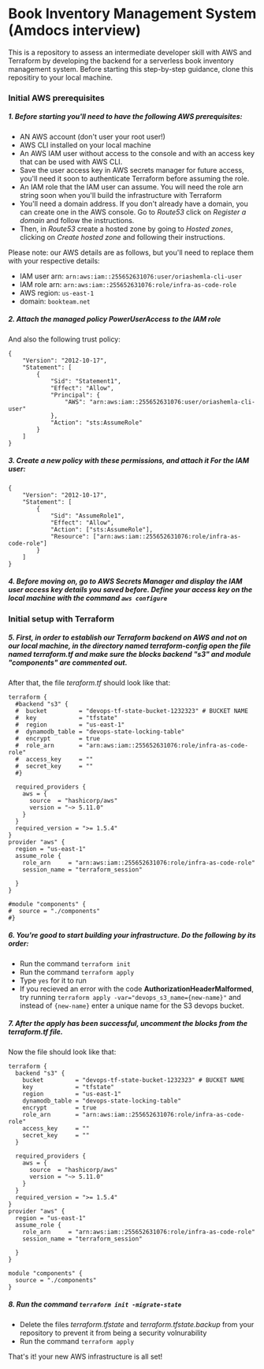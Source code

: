 # Book Inventory Management System (Amdocs interview)
This is a repository to assess an intermediate developer skill with AWS and Terraform by developing the backend for a serverless book inventory management system. Before starting this step-by-step guidance, clone this repositiry to your local machine.

### Initial AWS prerequisites
##### 1. Before starting you'll need to have the following AWS prerequisites:
- AN AWS account (don't user your root user!)
- AWS CLI installed on your local machine
- An AWS IAM user without access to the console and with an access key that can be used with AWS CLI.
- Save the user access key in AWS secrets manager for future access, you'll need it soon to authenticate Terraform before assuming the role.
- An IAM role that the IAM user can assume. You will need the role arn string soon when you'll build the infrastructure with Terraform
- You'll need a domain address. If you don't already have a domain, you can create one in the AWS console. Go to *Route53* click on *Register a domain* and follow the instructions.
- Then, in *Route53* create a hosted zone by going to *Hosted zones*, clicking on *Create hosted zone* and following their instructions.

Please note: our AWS details are as follows, but you'll need to replace them with your respective details:
- IAM user arn: `arn:aws:iam::255652631076:user/oriashemla-cli-user`
- IAM role arn: `arn:aws:iam::255652631076:role/infra-as-code-role`
- AWS region: `us-east-1`
- domain: `bookteam.net`

##### 2. Attach the managed policy *PowerUserAccess* to the IAM role

And also the following trust policy:

    {
        "Version": "2012-10-17",
        "Statement": [
            {
                "Sid": "Statement1",
                "Effect": "Allow",
                "Principal": {
                    "AWS": "arn:aws:iam::255652631076:user/oriashemla-cli-user"
                },
                "Action": "sts:AssumeRole"
            }
        ]
    }

##### 3. Create a new policy with these permissions, and attach it For the IAM user:

    {
        "Version": "2012-10-17",
        "Statement": [
            {
                "Sid": "AssumeRole1",
                "Effect": "Allow",
                "Action": ["sts:AssumeRole"],
                "Resource": ["arn:aws:iam::255652631076:role/infra-as-code-role"]
            }
        ]
    }

##### 4. Before moving on, go to AWS Secrets Manager and display the IAM user access key details you saved before. Define your access key on the local machine with the command `aws configure` 

### Initial setup with Terraform
##### 5. First, in order to establish our Terraform backend on AWS and not on our local machine, in the directory named *terraform-config* open the file named *terraform.tf* and make sure the blocks **backend "s3"** and **module "components"** are commented out.

After that, the file *teraform.tf* should look like that:
    
    terraform {
      #backend "s3" {
      #  bucket         = "devops-tf-state-bucket-1232323" # BUCKET NAME
      #  key            = "tfstate"
      #  region         = "us-east-1"
      #  dynamodb_table = "devops-state-locking-table"
      #  encrypt        = true
      #  role_arn       = "arn:aws:iam::255652631076:role/infra-as-code-role"
      #  access_key     = ""
      #  secret_key     = ""
      #}
    
      required_providers {
        aws = {
          source  = "hashicorp/aws"
          version = "~> 5.11.0"
        }
      }
      required_version = ">= 1.5.4"
    }
    provider "aws" {
      region = "us-east-1"
      assume_role {
        role_arn     = "arn:aws:iam::255652631076:role/infra-as-code-role"
        session_name = "terraform_session"
    
      }
    }
    
    #module "components" {
    #  source = "./components"
    #}





##### 6. You're good to start building your infrastructure. Do the following by its order:
- Run the command `terraform init`
- Run the command `terraform apply`
- Type `yes` for it to run
- If you recieved an error with the code **AuthorizationHeaderMalformed**, try running `terraform apply -var="devops_s3_name={new-name}"` and instead of `{new-name}` enter a unique name for the S3 devops bucket.  

##### 7. After the apply has been successful, uncomment the blocks from the *terraform.tf* file.

Now the file should look like that:

    terraform {
      backend "s3" {
        bucket         = "devops-tf-state-bucket-1232323" # BUCKET NAME
        key            = "tfstate"
        region         = "us-east-1"
        dynamodb_table = "devops-state-locking-table"
        encrypt        = true
        role_arn       = "arn:aws:iam::255652631076:role/infra-as-code-role"
        access_key     = ""
        secret_key     = ""
      }
    
      required_providers {
        aws = {
          source  = "hashicorp/aws"
          version = "~> 5.11.0"
        }
      }
      required_version = ">= 1.5.4"
    }
    provider "aws" {
      region = "us-east-1"
      assume_role {
        role_arn     = "arn:aws:iam::255652631076:role/infra-as-code-role"
        session_name = "terraform_session"
    
      }
    }
    
    module "components" {
      source = "./components"
    }




 
##### 8. Run the command `terraform init -migrate-state`
- Delete the files *terraform.tfstate* and *terraform.tfstate.backup* from your repository to prevent it from being a security volnurability
- Run the command `terraform apply`




 That's it! your new AWS infrastructure is all set!


